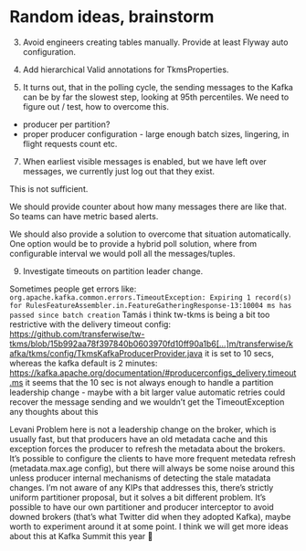# Random ideas, brainstorm

3. Avoid engineers creating tables manually. Provide at least Flyway auto configuration.

5. Add hierarchical Valid annotations for TkmsProperties.

6. It turns out, that in the polling cycle, the sending messages to the Kafka can be by far the slowest step,
looking at 95th percentiles. We need to figure out / test, how to overcome this.
* producer per partition?
* proper producer configuration - large enough batch sizes, lingering, in flight requests count etc.

7. When earliest visible messages is enabled, but we have left over messages, we currently just log out that they exist.

This is not sufficient.

We should provide counter about how many messages there are like that. So teams can have metric based alerts.

We should also provide a solution to overcome that situation automatically. One option would be to provide a hybrid poll
solution, where from configurable interval we would poll all the messages/tuples.

9. Investigate timeouts on partition leader change.

Sometimes people get errors like:  `org.apache.kafka.common.errors.TimeoutException: Expiring 1 record(s) for RulesFeatureAssembler.in.FeatureGatheringResponse-13:10004 ms has passed since batch creation`
Tamás
i think tw-tkms is being a bit too restrictive with the delivery timeout config: https://github.com/transferwise/tw-tkms/blob/15b992aa78f397840b0603970fd10ff90a1b6[…]m/transferwise/kafka/tkms/config/TkmsKafkaProducerProvider.java
it is set to 10 secs, whereas the kafka default is 2 minutes: https://kafka.apache.org/documentation/#producerconfigs_delivery.timeout.ms
it seems that the 10 sec is not always enough to handle a partition leadership change - maybe with a bit larger value automatic retries could recover the message sending and we wouldn’t get the TimeoutException
any thoughts about this

Levani
Problem here is not a leadership change on the broker, which is usually fast, but that producers have an old metadata cache and this exception forces the producer to refresh the metadata about the brokers. It’s possible to configure the clients to have more frequent metedata refresh (metadata.max.age config), but there will always be some noise around this unless producer internal mechanisms of detecting the stale matadata changes.
I’m not aware of any KIPs that addresses this, there’s strictly uniform partitioner proposal, but it solves a bit different problem.
It’s possible to have our own partitioner and producer interceptor to avoid downed brokers (that’s what Twitter did when they adopted Kafka), maybe worth to experiment around it at some point. I think we will get more ideas about this at Kafka Summit this year :slightly_smiling_face:



